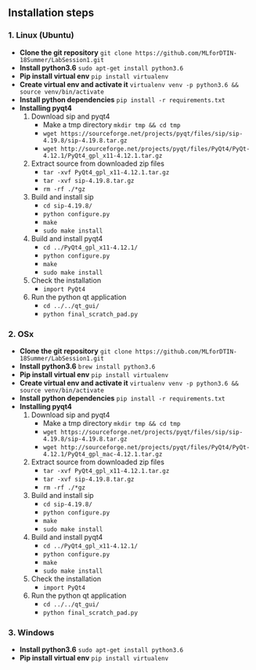 ## Installation steps
### 1. Linux (Ubuntu)
- **Clone the git repository**
	```git clone https://github.com/MLforDTIN-18Summer/LabSession1.git```
- **Install python3.6**
	```sudo apt-get install python3.6```
- **Pip install virtual env**
	```pip install virtualenv```
- **Create virtual env and activate it**
	```virtualenv venv -p python3.6 && source venv/bin/activate```
- **Install python dependencies**
	```pip install -r requirements.txt```
- **Installing pyqt4**
	1. Download sip and pyqt4
		- Make a tmp directory
			```mkdir tmp && cd tmp```
		- ```wget https://sourceforge.net/projects/pyqt/files/sip/sip-4.19.8/sip-4.19.8.tar.gz```
		- ```wget http://sourceforge.net/projects/pyqt/files/PyQt4/PyQt-4.12.1/PyQt4_gpl_x11-4.12.1.tar.gz```
	2. Extract source from downloaded zip files
		- ```tar -xvf PyQt4_gpl_x11-4.12.1.tar.gz```
		- ```tar -xvf sip-4.19.8.tar.gz```
		- ```rm -rf ./*gz```
	3. Build and install sip
		- ```cd sip-4.19.8/```
		- ```python configure.py```
		- ```make```
		- ```sudo make install```
	4. Build and install pyqt4
		- ```cd ../PyQt4_gpl_x11-4.12.1/```
		- ```python configure.py```
		- ```make```
		- ```sudo make install```
	5. Check the installation
		- ```import PyQt4```
	6. Run the python qt application
		- ```cd ../../qt_gui/```
		- ```python final_scratch_pad.py```

### 2. OSx
- **Clone the git repository**
	```git clone https://github.com/MLforDTIN-18Summer/LabSession1.git```
- **Install python3.6**
	```brew install python3.6```
- **Pip install virtual env**
	```pip install virtualenv```
- **Create virtual env and activate it**
	```virtualenv venv -p python3.6 && source venv/bin/activate```
- **Install python dependencies**
	```pip install -r requirements.txt```
- **Installing pyqt4**
	1. Download sip and pyqt4
		- Make a tmp directory
			```mkdir tmp && cd tmp```
		- ```wget https://sourceforge.net/projects/pyqt/files/sip/sip-4.19.8/sip-4.19.8.tar.gz```
		- ```wget http://sourceforge.net/projects/pyqt/files/PyQt4/PyQt-4.12.1/PyQt4_gpl_mac-4.12.1.tar.gz```
	2. Extract source from downloaded zip files
		- ```tar -xvf PyQt4_gpl_x11-4.12.1.tar.gz```
		- ```tar -xvf sip-4.19.8.tar.gz```
		- ```rm -rf ./*gz```
	3. Build and install sip
		- ```cd sip-4.19.8/```
		- ```python configure.py```
		- ```make```
		- ```sudo make install```
	4. Build and install pyqt4
		- ```cd ../PyQt4_gpl_x11-4.12.1/```
		- ```python configure.py```
		- ```make```
		- ```sudo make install```
	5. Check the installation
		- ```import PyQt4```
	6. Run the python qt application
		- ```cd ../../qt_gui/```
		- ```python final_scratch_pad.py```

### 3. Windows
- **Install python3.6**
	```sudo apt-get install python3.6```
- **Pip install virtual env**
	```pip install virtualenv```